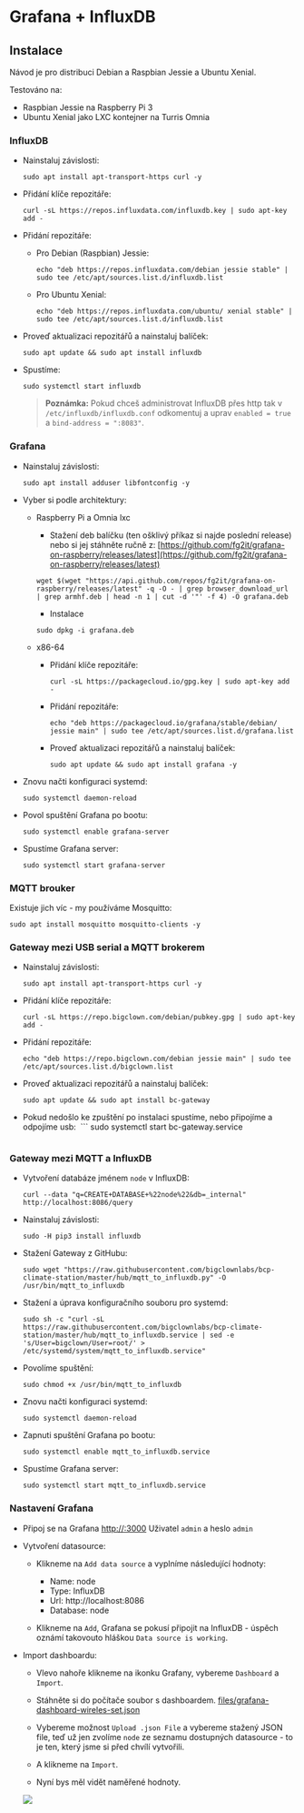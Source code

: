 # Grafana + InfluxDB

<!-- toc -->

## Instalace

Návod je pro distribuci Debian a Raspbian Jessie a Ubuntu Xenial.

Testováno na:

* Raspbian Jessie na Raspberry Pi 3
* Ubuntu Xenial jako LXC kontejner na Turris Omnia

### InfluxDB

* Nainstaluj závislosti:
  ```
  sudo apt install apt-transport-https curl -y
  ```

* Přidání klíče repozitáře:
  ```
  curl -sL https://repos.influxdata.com/influxdb.key | sudo apt-key add -
  ```

* Přidání repozitáře:

  * Pro Debian (Raspbian) Jessie:
    ```
    echo "deb https://repos.influxdata.com/debian jessie stable" | sudo tee /etc/apt/sources.list.d/influxdb.list
    ```
  * Pro Ubuntu Xenial:
    ```
    echo "deb https://repos.influxdata.com/ubuntu/ xenial stable" | sudo tee /etc/apt/sources.list.d/influxdb.list
    ```

* Proveď aktualizaci repozitářů a nainstaluj balíček:
  ```
  sudo apt update && sudo apt install influxdb
  ```

* Spustíme:
  ```
  sudo systemctl start influxdb
  ```

  > **Poznámka:** Pokud chceš administrovat InfluxDB přes http tak v `/etc/influxdb/influxdb.conf` odkomentuj a uprav `enabled = true` a `bind-address = ":8083"`.

### Grafana

* Nainstaluj závislosti:
  ```
  sudo apt install adduser libfontconfig -y
  ```

* Vyber si podle architektury:

  * Raspberry Pi a Omnia lxc

    * Stažení deb balíčku (ten ošklivý příkaz si najde poslední release) nebo si jej stáhněte ručně z: [https://github.com/fg2it/grafana-on-raspberry/releases/latest](https://github.com/fg2it/grafana-on-raspberry/releases/latest)
    ```
    wget $(wget "https://api.github.com/repos/fg2it/grafana-on-raspberry/releases/latest" -q -O - | grep browser_download_url | grep armhf.deb | head -n 1 | cut -d '"' -f 4) -O grafana.deb
    ```

    * Instalace
    ```
    sudo dpkg -i grafana.deb
    ```

  * x86-64
    * Přidání klíče repozitáře:
      ```
      curl -sL https://packagecloud.io/gpg.key | sudo apt-key add -
      ```
    * Přidání repozitáře:
      ```
      echo "deb https://packagecloud.io/grafana/stable/debian/ jessie main" | sudo tee /etc/apt/sources.list.d/grafana.list
      ```
    * Proveď aktualizaci repozitářů a nainstaluj balíček:
      ```
      sudo apt update && sudo apt install grafana -y
      ```

* Znovu načti konfiguraci systemd:
  ```
  sudo systemctl daemon-reload
  ```

* Povol spuštění Grafana po bootu:
  ```
  sudo systemctl enable grafana-server
  ```

* Spustíme Grafana server:
  ```
  sudo systemctl start grafana-server
  ```

### MQTT brouker

Existuje jich víc - my používáme Mosquitto:

```
sudo apt install mosquitto mosquitto-clients -y
```

### Gateway mezi USB serial a MQTT brokerem

* Nainstaluj závislosti:
  ```
  sudo apt install apt-transport-https curl -y
  ```

* Přidání klíče repozitáře:
  ```
  curl -sL https://repo.bigclown.com/debian/pubkey.gpg | sudo apt-key add -
  ```

* Přidání repozitáře:
  ```
  echo "deb https://repo.bigclown.com/debian jessie main" | sudo tee /etc/apt/sources.list.d/bigclown.list
  ```

* Proveď aktualizaci repozitářů a nainstaluj balíček:
  ```
  sudo apt update && sudo apt install bc-gateway
  ```

* Pokud nedošlo ke zpuštění po instalaci spustíme, nebo připojíme a odpojíme usb:
  ```
  sudo systemctl start bc-gateway.service
  ```

### Gateway mezi MQTT a InfluxDB

* Vytvoření databáze jménem `node` v InfluxDB:
  ```
  curl --data "q=CREATE+DATABASE+%22node%22&db=_internal" http://localhost:8086/query
  ```

* Nainstaluj závislosti:
  ```
  sudo -H pip3 install influxdb
  ```

* Stažení Gateway z GitHubu:
  ```
  sudo wget "https://raw.githubusercontent.com/bigclownlabs/bcp-climate-station/master/hub/mqtt_to_influxdb.py" -O /usr/bin/mqtt_to_influxdb
  ```

* Stažení a úprava konfiguračního souboru pro systemd:
  ```
  sudo sh -c "curl -sL https://raw.githubusercontent.com/bigclownlabs/bcp-climate-station/master/hub/mqtt_to_influxdb.service | sed -e 's/User=bigclown/User=root/' > /etc/systemd/system/mqtt_to_influxdb.service"
  ```
* Povolíme spuštění:
  ```
  sudo chmod +x /usr/bin/mqtt_to_influxdb
  ```

* Znovu načti konfiguraci systemd:
  ```
  sudo systemctl daemon-reload
  ```

* Zapnuti spuštění Grafana po bootu:
  ```
  sudo systemctl enable mqtt_to_influxdb.service
  ```

* Spustíme Grafana server:
  ```
  sudo systemctl start mqtt_to_influxdb.service
  ```

### Nastavení Grafana

* Připoj se na Grafana [http://<ip>:3000](http://<ip>:3000)  Uživatel `admin` a heslo `admin`

* Vytvoření datasource:

  * Klikneme na `Add data source` a vyplníme následující hodnoty:
    * Name: node
    * Type: InfluxDB
    * Url: http://localhost:8086
    * Database: node

  * Klikneme na `Add`, Grafana se pokusí připojit na InfluxDB - úspěch oznámí takovouto hláškou `Data source is working`.

* Import dashboardu:

  * Vlevo nahoře klikneme na ikonku Grafany, vybereme `Dashboard` a `Import`.

  * Stáhněte si do počítače soubor s dashboardem. [files/grafana-dashboard-wireles-set.json](files/grafana-dashboard-wireles-set.json)

  * Vybereme možnost `Upload .json File` a vybereme stažený JSON file, teď už jen zvolíme `node` ze seznamu dostupných datasource - to je ten, který jsme si před chvílí vytvořili.

  * A klikneme na `Import`.

  * Nyní bys měl vidět naměřené hodnoty.

  ![](images/climate-station/grafana.png)


